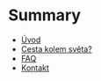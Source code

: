 # Summary

* [Úvod](README.md)
* [Cesta kolem světa?](chapter1.md)
* [FAQ](faq.md)
* [Kontakt](kontakt.md)

